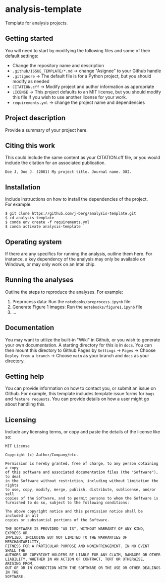 # analysis-template
Template for analysis projects.    

## Getting started
You will need to start by modifying the following files and some of their default settings:
- Change the repository name and description
- `.github/ISSUE_TEMPLATE/*.md` -> change "Asignee" to your Github handle
- `.gitignore` -> The default file is for a Python project, but you should modify as needed
- `CITATION.cff` -> Modify project and author information as appropriate
- `LICENSE` -> This project defaults to an MIT license, but you should modify this file if you wish to use another license for your work.
- `requirements.yml` -> change the project name and dependencies

## Project description
Provide a summary of your project here.

## Citing this work
This could include the same content as your CITATION.cff file, or you would include the citation for an associated publication.
```
Doe J, Doe J. (2001) My project title. Journal name. DOI.
```

## Installation
Include instructions on how to install the dependencies of the project.    
For example:
```
$ git clone https://github.com/j-berg/analysis-template.git
$ cd analysis-template
$ conda env create -f requirements.yml
$ conda activate analysis-template
```

## Operating system
If there are any specifics for running the analysis, outline them here. For instance, a key dependency of the analysis may only be available on Windows, or may only work on an Intel chip.

## Running the analyses
Outline the steps to reproduce the analyses. For example:
1. Preprocess data: Run the `notebooks/preprocess.ipynb` file
2. Generate Figure 1 images: Run the `notebooks/figure1.ipynb` file
3. ...

## Documentation
You may want to utilize the built-in "Wiki" in Github, or you wish to generate your own documentation. A starting directory for this is in `docs`. You can then mount this directory to Github Pages by `Settings` -> `Pages` -> Choose `Deploy from a branch` -> Choose `main` as your branch and `docs` as your directory.

## Getting help
You can provide information on how to contact you, or submit an issue on Github. For example, this template includes template issue forms for `bugs` and `feature requests`. You can provide details on how a user might go about handling this.

## Licensing
Include any licensing terms, or copy and paste the details of the license like so:
```
MIT License

Copyright (c) Author/Company/etc.

Permission is hereby granted, free of charge, to any person obtaining a copy
of this software and associated documentation files (the "Software"), to deal
in the Software without restriction, including without limitation the rights
to use, copy, modify, merge, publish, distribute, sublicense, and/or sell
copies of the Software, and to permit persons to whom the Software is
furnished to do so, subject to the following conditions:

The above copyright notice and this permission notice shall be included in all
copies or substantial portions of the Software.

THE SOFTWARE IS PROVIDED "AS IS", WITHOUT WARRANTY OF ANY KIND, EXPRESS OR
IMPLIED, INCLUDING BUT NOT LIMITED TO THE WARRANTIES OF MERCHANTABILITY,
FITNESS FOR A PARTICULAR PURPOSE AND NONINFRINGEMENT. IN NO EVENT SHALL THE
AUTHORS OR COPYRIGHT HOLDERS BE LIABLE FOR ANY CLAIM, DAMAGES OR OTHER
LIABILITY, WHETHER IN AN ACTION OF CONTRACT, TORT OR OTHERWISE, ARISING FROM,
OUT OF OR IN CONNECTION WITH THE SOFTWARE OR THE USE OR OTHER DEALINGS IN THE
SOFTWARE.
```
